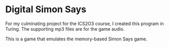 # Digital Simon Says

For my culminating project for the ICS2O3 course, I created this program in Turing. The supporting mp3 files are for the game audio.



This is a game that emulates the memory-based Simon Says game. 
